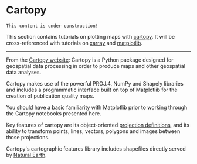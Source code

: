 # Cartopy

```{note}
This content is under construction!
```

This section contains tutorials on plotting maps with [cartopy](https://scitools.org.uk/cartopy/docs/latest/).
It will be cross-referenced with tutorials on [xarray](xarray) and [matplotlib](matplotlib).

---

From the [Cartopy website](https://scitools.org.uk/cartopy/docs/latest):
Cartopy is a Python package designed for geospatial data processing in order to
produce maps and other geospatial data analyses.

Cartopy makes use of the powerful PROJ.4, NumPy and Shapely libraries and includes a programmatic interface
built on top of Matplotlib for the creation of publication quality maps.

You should have a basic familiarity with Matplotlib prior to working through the Cartopy notebooks presented here.

Key features of cartopy are its object-oriented [projection definitions](https://scitools.org.uk/cartopy/docs/latest/crs/projections.html#cartopy-projections),
and its ability to transform points, lines, vectors, polygons and images between those projections.

Cartopy's cartographic features library includes shapefiles directly served by [Natural Earth](https://www.naturalearthdata.com/).
